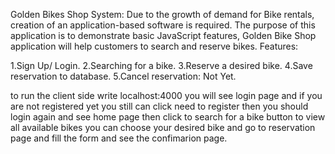 Golden Bikes Shop System:
Due to the growth of demand for Bike rentals, creation of an application-based software is required. The purpose of this application is to demonstrate basic JavaScript features, Golden Bike Shop application will help customers to search and reserve bikes.
Features:

1.Sign Up/ Login.
2.Searching for a bike.
3.Reserve a desired bike.
4.Save reservation to database.
5.Cancel reservation: Not Yet.

to run the client side write localhost:4000
you will see login page and if you are not registered yet you still can click need to register
then you should login again and see home page then click to search for a bike button to view all available bikes
you can choose your desired bike and go to reservation page and fill the form and see the confimarion page. 
